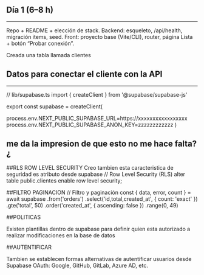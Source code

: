 ## Día 1 (6–8 h)
-----------------------------------------------------------------
Repo + README + elección de stack.
Backend: esqueleto, /api/health, migración items, seed.
Front: proyecto base (Vite/CLI), router, página Lista + botón “Probar conexión”.

Creada una tabla llamada clientes

## Datos para conectar el cliente con la API
-----------------------
// lib/supabase.ts
import { createClient } from '@supabase/supabase-js'

export const supabase = createClient(

process.env.NEXT_PUBLIC_SUPABASE_URL=https://xxxxxxxxxxxxxxxxx
process.env.NEXT_PUBLIC_SUPABASE_ANON_KEY=zzzzzzzzzzzz
)

me da la impresion de que esto no me hace falta?¿
-----------------------------

##RLS
ROW LEVEL SECURITY
Creo tambien esta caracteristica de seguridad es atributo desde supabase
// Row Level Security (RLS)
alter table public.clientes enable row level security;



##FILTRO PAGINACION
// Filtro y paginación
const { data, error, count } = await supabase
  .from('orders')
  .select('id,total,created_at', { count: 'exact' })
  .gte('total', 50)
  .order('created_at', { ascending: false })
  .range(0, 49)

##POLITICAS

Existen plantillas dentro de supabase para definir quien esta autorizado a realizar modificaciones en la base de datos

##AUTENTIFICAR

Tambien se establecen formas alternativas de autentificar usuarios desde Supabase
OAuth: Google, GitHub, GitLab, Azure AD, etc.
